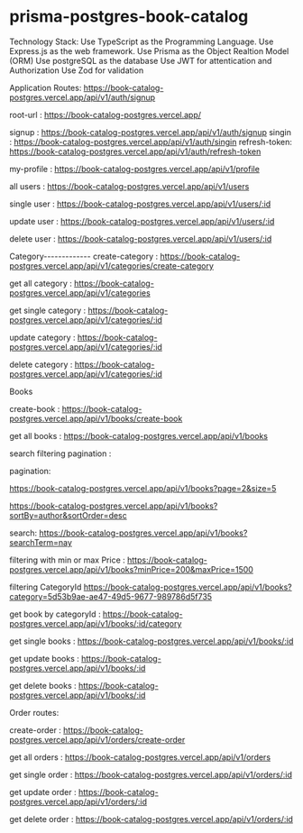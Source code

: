 # prisma-postgres-book-catalog

Technology Stack:
Use TypeScript as the Programming Language.
Use Express.js as the web framework.
Use Prisma as the Object Realtion Model (ORM)
Use postgreSQL as the database
Use JWT for attentication and Authorization
Use Zod for validation


Application Routes:
 https://book-catalog-postgres.vercel.app/api/v1/auth/signup

root-url : https://book-catalog-postgres.vercel.app/

signup : https://book-catalog-postgres.vercel.app/api/v1/auth/signup
singin : https://book-catalog-postgres.vercel.app/api/v1/auth/singin
refresh-token: https://book-catalog-postgres.vercel.app/api/v1/auth/refresh-token

my-profile : https://book-catalog-postgres.vercel.app/api/v1/profile

all users : https://book-catalog-postgres.vercel.app/api/v1/users

single user : https://book-catalog-postgres.vercel.app/api/v1/users/:id

update user : https://book-catalog-postgres.vercel.app/api/v1/users/:id

delete user : https://book-catalog-postgres.vercel.app/api/v1/users/:id


Category-------------
create-category : https://book-catalog-postgres.vercel.app/api/v1/categories/create-category

get all category : https://book-catalog-postgres.vercel.app/api/v1/categories

get single category : https://book-catalog-postgres.vercel.app/api/v1/categories/:id

update category : https://book-catalog-postgres.vercel.app/api/v1/categories/:id

delete category : https://book-catalog-postgres.vercel.app/api/v1/categories/:id


Books

create-book : https://book-catalog-postgres.vercel.app/api/v1/books/create-book

get all books : https://book-catalog-postgres.vercel.app/api/v1/books

search filtering pagination : 

pagination: 

https://book-catalog-postgres.vercel.app/api/v1/books?page=2&size=5

https://book-catalog-postgres.vercel.app/api/v1/books?sortBy=author&sortOrder=desc


search: 
https://book-catalog-postgres.vercel.app/api/v1/books?searchTerm=nay


filtering with min or max Price : 
https://book-catalog-postgres.vercel.app/api/v1/books?minPrice=200&maxPrice=1500


filtering CategoryId 
https://book-catalog-postgres.vercel.app/api/v1/books?category=5d53b9ae-ae47-49d5-9677-989786d5f735




get book by categoryId :
https://book-catalog-postgres.vercel.app/api/v1/books/:id/category


get single books : https://book-catalog-postgres.vercel.app/api/v1/books/:id

get update books :  https://book-catalog-postgres.vercel.app/api/v1/books/:id

get delete books :  https://book-catalog-postgres.vercel.app/api/v1/books/:id


Order routes:


create-order : https://book-catalog-postgres.vercel.app/api/v1/orders/create-order

get all orders : https://book-catalog-postgres.vercel.app/api/v1/orders

get single order : https://book-catalog-postgres.vercel.app/api/v1/orders/:id

get update order : https://book-catalog-postgres.vercel.app/api/v1/orders/:id

get delete order : https://book-catalog-postgres.vercel.app/api/v1/orders/:id



